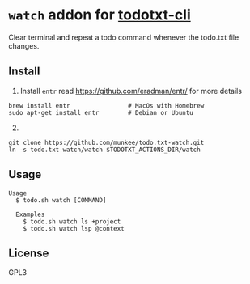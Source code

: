 # `watch` addon for [todotxt-cli]

Clear terminal and repeat a todo command whenever the todo.txt file changes.

## Install

1. Install `entr` read https://github.com/eradman/entr/ for more details
```
brew install entr                # MacOs with Homebrew
sudo apt-get install entr        # Debian or Ubuntu
```

2. 
```
git clone https://github.com/munkee/todo.txt-watch.git
ln -s todo.txt-watch/watch $TODOTXT_ACTIONS_DIR/watch
```

## Usage

```
Usage
  $ todo.sh watch [COMMAND]
             
  Examples
    $ todo.sh watch ls +project
    $ todo.sh watch lsp @context
```

## License
GPL3

[todotxt-cli]: https://github.com/todotxt/todotxt-cli
